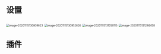 ## 设置

<img src="D:\GITHUB\MyNotes\_Typora\Fragments\Untitled.assets\image-20201115130809823.png" alt="image-20201115130809823" style="zoom:50%;" />

<img src="D:\GITHUB\MyNotes\_Typora\Fragments\Untitled.assets\image-20201115130952626.png" alt="image-20201115130952626" style="zoom:50%;" />

<img src="D:\GITHUB\MyNotes\_Typora\Fragments\Untitled.assets\image-20201115131058115.png" alt="image-20201115131058115" style="zoom:50%;" />

<img src="D:\GITHUB\MyNotes\_Typora\Fragments\Untitled.assets\image-20201115131246458.png" alt="image-20201115131246458" style="zoom:50%;" />



## 插件

